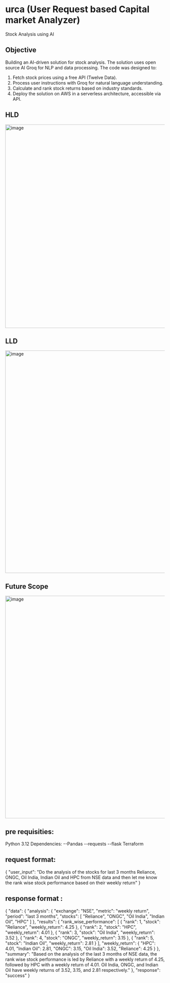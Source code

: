 # urca (User Request based Capital market Analyzer)
Stock Analysis using AI

## Objective
Building an AI-driven solution for stock analysis. The solution uses open source AI Groq for NLP and data processing. The code was designed to:
1.	Fetch stock prices using a free API (Twelve Data).
2.	Process user instructions with Groq for natural language understanding.
3.	Calculate and rank stock returns based on industry standards.
4.	Deploy the solution on AWS in a serverless architecture, accessible via API.

## HLD
<img width="643" alt="image" src="https://github.com/user-attachments/assets/01c0af55-5366-4d02-a332-6c3f4b6a92e4" />

## LLD
<img width="703" alt="image" src="https://github.com/user-attachments/assets/d37ab0d1-741b-4cc8-8db2-b625c6ee2a4d" />

## Future Scope
<img width="703" alt="image" src="https://github.com/user-attachments/assets/ebd1a8d0-fa00-4da8-864b-e872915d7b0d" />

## pre requisities:

Python 3.12
Dependencies:
--Pandas
--requests
--flask
Terraform

## request format:
{
  "user_input": "Do the analysis of the stocks for last 3 months Reliance, ONGC, Oil India, Indian Oil and HPC from NSE data and then let me know the rank wise stock performance based on their weekly return"
}

## response format :
{
    "data": {
        "analysis": {
            "exchange": "NSE",
            "metric": "weekly return",
            "period": "last 3 months",
            "stocks": [
                "Reliance",
                "ONGC",
                "Oil India",
                "Indian Oil",
                "HPC"
            ]
        },
        "results": {
            "rank_wise_performance": [
                {
                    "rank": 1,
                    "stock": "Reliance",
                    "weekly_return": 4.25
                },
                {
                    "rank": 2,
                    "stock": "HPC",
                    "weekly_return": 4.01
                },
                {
                    "rank": 3,
                    "stock": "Oil India",
                    "weekly_return": 3.52
                },
                {
                    "rank": 4,
                    "stock": "ONGC",
                    "weekly_return": 3.15
                },
                {
                    "rank": 5,
                    "stock": "Indian Oil",
                    "weekly_return": 2.81
                }
            ],
            "weekly_return": {
                "HPC": 4.01,
                "Indian Oil": 2.81,
                "ONGC": 3.15,
                "Oil India": 3.52,
                "Reliance": 4.25
            }
        },
        "summary": "Based on the analysis of the last 3 months of NSE data, the rank wise stock performance is led by Reliance with a weekly return of 4.25, followed by HPC with a weekly return of 4.01. Oil India, ONGC, and Indian Oil have weekly returns of 3.52, 3.15, and 2.81 respectively."
    },
    "response": "success"
}
